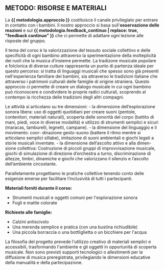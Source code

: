 ## METODO: RISORSE E MATERIALI

La **{{ metodologia.approccio }}** costituisce il canale privilegiato per entrare in contatto con i bambini. Il nostro approccio si basa sull'**osservazione delle reazioni** e sul **{{ metodologia.feedback_continuo | replace: true, "feedback continuo" }}** che ci permette di adattare ogni lezione alle risposte del gruppo.

Il tema del corso è la valorizzazione del tessuto sociale collettivo e delle specificità di ogni bambino attraverso la sperimentazione della molteplicità dei ruoli che la musica d’insieme permette. La tradizone musicale popolare e folclorica di diverse culture rappresenta un punto di partenza ideale per questo percorso: si tratta di linguaggi musicali che spesso sono già presenti nell'esperienza familiare dei bambini, sia attraverso le tradizioni italiane che attraverso i patrimoni culturali delle famiglie di origine straniera. Questo approccio ci permette di creare un dialogo musicale in cui ogni bambino può riconoscere e condividere le proprie radici culturali, scoprendo al contempo la ricchezza delle tradizioni degli altri compagni.

Le attività si articolano su tre dimensioni: - la dimensione dell’esplorazione sonora libera: uso di oggetti quotidiani per creare suoni (pentole, contenitori, materiali naturali), scoperta delle sonorità del corpo (battito di mani, piedi, voce in diverse modalità) e utilizzo di strumenti semplici e sicuri (maracas, tamburelli, legnetti, campane). - la dimensione del linguaggio e il movimento: coor- dinazione gesto-suono (battere il ritmo mentre si articolano semplici sillabe), imitazione di suoni ambientali e giochi legati a storie musicali inventate. - la dimensione dell’ascolto attivo e alla dimen- sione collettiva: Costruzione di piccoli gruppi di improvvisazione musicale, giochi di simulazione di direzione d’orchestra a turno, discriminazione di altezze, timbri, dinamiche e giochi che valorizzano il silenzio e l’ascolto dell’ambiente circostante.

Parallelamente progettiamo le pratiche collettive tenendo conto delle esigenze emerse per facilitare l’inclusività di tutti i partecipanti.

**Materiali forniti durante il corso:**  
- Strumenti musicali e oggetti comuni per l'esplorazione sonora  
- Fogli e matite colorate  

**Richieste alle famiglie:**  
- Calzini antiscivolo  
- Una merenda semplice e pratica (con una bustina richiudibile)  
- Una piccola borraccia o una bottliglietta o un bicchiere per l'acqua  

La filosofia del progetto prevede l'utilizzo creativo di materiali semplici e accessibili, trasformando l'ambiente e gli oggetti in opportunità di scoperta musicale. Non sono previsti supporti tecnologici o allestimenti per la diffusione di musica preregistrata, privilegiando le dimensioni educative della manualità e della partecipazione.

